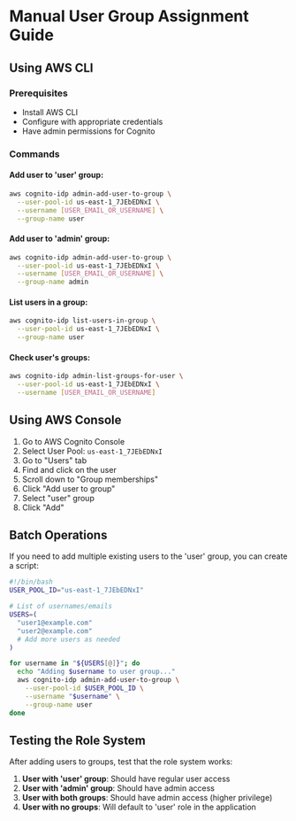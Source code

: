 # Manual User Group Assignment Guide

## Using AWS CLI

### Prerequisites

- Install AWS CLI
- Configure with appropriate credentials
- Have admin permissions for Cognito

### Commands

#### Add user to 'user' group:

```bash
aws cognito-idp admin-add-user-to-group \
  --user-pool-id us-east-1_7JEbEDNxI \
  --username [USER_EMAIL_OR_USERNAME] \
  --group-name user
```

#### Add user to 'admin' group:

```bash
aws cognito-idp admin-add-user-to-group \
  --user-pool-id us-east-1_7JEbEDNxI \
  --username [USER_EMAIL_OR_USERNAME] \
  --group-name admin
```

#### List users in a group:

```bash
aws cognito-idp list-users-in-group \
  --user-pool-id us-east-1_7JEbEDNxI \
  --group-name user
```

#### Check user's groups:

```bash
aws cognito-idp admin-list-groups-for-user \
  --user-pool-id us-east-1_7JEbEDNxI \
  --username [USER_EMAIL_OR_USERNAME]
```

## Using AWS Console

1. Go to AWS Cognito Console
2. Select User Pool: `us-east-1_7JEbEDNxI`
3. Go to "Users" tab
4. Find and click on the user
5. Scroll down to "Group memberships"
6. Click "Add user to group"
7. Select "user" group
8. Click "Add"

## Batch Operations

If you need to add multiple existing users to the 'user' group, you can create a script:

```bash
#!/bin/bash
USER_POOL_ID="us-east-1_7JEbEDNxI"

# List of usernames/emails
USERS=(
  "user1@example.com"
  "user2@example.com"
  # Add more users as needed
)

for username in "${USERS[@]}"; do
  echo "Adding $username to user group..."
  aws cognito-idp admin-add-user-to-group \
    --user-pool-id $USER_POOL_ID \
    --username "$username" \
    --group-name user
done
```

## Testing the Role System

After adding users to groups, test that the role system works:

1. **User with 'user' group**: Should have regular user access
2. **User with 'admin' group**: Should have admin access
3. **User with both groups**: Should have admin access (higher privilege)
4. **User with no groups**: Will default to 'user' role in the application
